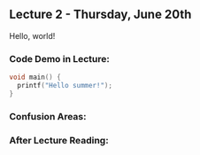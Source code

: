 ## Lecture 2 - Thursday, June 20th
Hello, world!

### Code Demo in Lecture:
```c++
void main() {
  printf("Hello summer!");
}
```

### Confusion Areas:

### After Lecture Reading:
